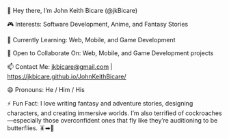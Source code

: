 👋 Hey there, I’m John Keith Bicare (@jkBicare)

🎮 Interests: Software Development, Anime, and Fantasy Stories

🌱 Currently Learning: Web, Mobile, and Game Development

🤝 Open to Collaborate On: Web, Mobile, and Game Development projects

📫 Contact Me: jkbicare@gmail.com | https://jkbicare.github.io/JohnKeithBicare/

😄 Pronouns: He / Him / His

⚡ Fun Fact: I love writing fantasy and adventure stories, designing characters, and creating immersive worlds. I’m also terrified of cockroaches—especially those overconfident ones that fly like they’re auditioning to be butterflies. 🪳➡🦋

<!---
jkBicare/jkBicare is a ✨ special ✨ repository because its `README.md` (this file) appears on your GitHub profile.
You can click the Preview link to take a look at your changes.
--->
